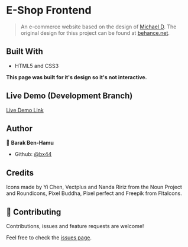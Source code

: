 # E-Shop Frontend
> An e-commerce website based on the design of [Michael D](https://dribbble.com/altezzik).
> The original design for thiss project can be found at [behance.net](https://www.behance.net/gallery/69329213/Flower-e-shop).

## Built With

- HTML5 and CSS3

**This page was built for it's design so it's not interactive.**


## Live Demo (Development Branch)

[Live Demo Link](http://raw.githack.com/bx44/eshop-frontend/main-dev/index.html)


## Author

👤 **Barak Ben-Hamu**

- Github: [@bx44](https://github.com/bx44)

## Credits

Icons made by Yi Chen, Vectplus and Nanda Ririz from the Noun Project and Roundicons, Pixel Buddha, Pixel perfect and Freepik from FltaIcons.


## 🤝 Contributing

Contributions, issues and feature requests are welcome!

Feel free to check the [issues page](https://github.com/bx44/eshop-frontend/issues).